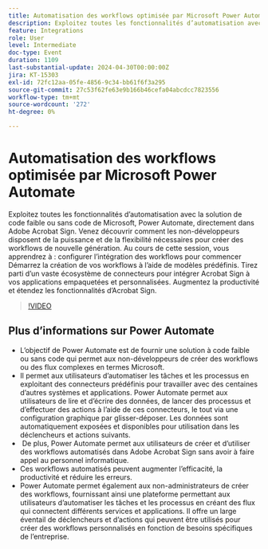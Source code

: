 ```yaml
---
title: Automatisation des workflows optimisée par Microsoft Power Automate
description: Exploitez toutes les fonctionnalités d’automatisation avec la solution de code faible ou sans code de Microsoft, Power Automate, directement dans Adobe Acrobat Sign.
feature: Integrations
role: User
level: Intermediate
doc-type: Event
duration: 1109
last-substantial-update: 2024-04-30T00:00:00Z
jira: KT-15303
exl-id: 72fc12aa-05fe-4856-9c34-bb61f6f3a295
source-git-commit: 27c53f62fe63e9b166b46cefa04abcdcc7823556
workflow-type: tm+mt
source-wordcount: '272'
ht-degree: 0%

---
```


# Automatisation des workflows optimisée par Microsoft Power Automate

Exploitez toutes les fonctionnalités d’automatisation avec la solution de code faible ou sans code de Microsoft, Power Automate, directement dans Adobe Acrobat Sign. Venez découvrir comment les non-développeurs disposent de la puissance et de la flexibilité nécessaires pour créer des workflows de nouvelle génération. Au cours de cette session, vous apprendrez à : configurer l’intégration des workflows pour commencer Démarrez la création de vos workflows à l’aide de modèles prédéfinis. Tirez parti d’un vaste écosystème de connecteurs pour intégrer Acrobat Sign à vos applications empaquetées et personnalisées. Augmentez la productivité et étendez les fonctionnalités d’Acrobat Sign.

>[!VIDEO](https://video.tv.adobe.com/v/3428194/?learn=on)

## Plus d’informations sur Power Automate

* L’objectif de Power Automate est de fournir une solution à code faible ou sans code qui permet aux non-développeurs de créer des workflows ou des flux complexes en termes Microsoft.
* Il permet aux utilisateurs d’automatiser les tâches et les processus en exploitant des connecteurs prédéfinis pour travailler avec des centaines d’autres systèmes et applications. Power Automate permet aux utilisateurs de lire et d’écrire des données, de lancer des processus et d’effectuer des actions à l’aide de ces connecteurs, le tout via une configuration graphique par glisser-déposer. Les données sont automatiquement exposées et disponibles pour utilisation dans les déclencheurs et actions suivants.
* &#x200B; De plus, Power Automate permet aux utilisateurs de créer et d’utiliser des workflows automatisés dans Adobe Acrobat Sign sans avoir à faire appel au personnel informatique.
* Ces workflows automatisés peuvent augmenter l’efficacité, la productivité et réduire les erreurs.
* Power Automate permet également aux non-administrateurs de créer des workflows, fournissant ainsi une plateforme permettant aux utilisateurs d’automatiser les tâches et les processus en créant des flux qui connectent différents services et applications. Il offre un large éventail de déclencheurs et d’actions qui peuvent être utilisés pour créer des workflows personnalisés en fonction de besoins spécifiques de l’entreprise.
